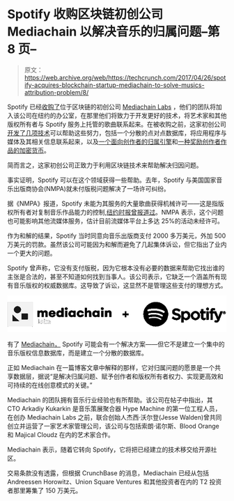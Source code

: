 # Spotify 收购区块链初创公司 Mediachain 以解决音乐的归属问题–第 8 页–

> 原文：<https://web.archive.org/web/https://techcrunch.com/2017/04/26/spotify-acquires-blockchain-startup-mediachain-to-solve-musics-attribution-problem/8/>

Spotify 已经[收购了](https://web.archive.org/web/20200217173945/https://press.spotify.com/us/2017/04/26/spotify-acquires-mediachain-labs/)位于区块链的初创公司 [Mediachain Labs](https://web.archive.org/web/20200217173945/http://www.mediachain.io/) ，他们的团队将加入该公司在纽约的办公室，在那里他们将致力于开发更好的技术，将艺术家和其他版权所有者与 Spotify 服务上托管的歌曲联系起来。在被收购之前，这家初创公司[开发了几项技术](https://web.archive.org/web/20200217173945/https://beta.techcrunch.com/2016/06/01/mediachain-enivisions-a-blockchain-based-tool-for-identifying-artists-work-across-the-internet/)可以帮助这些努力，包括一个分散的点对点数据库，将应用程序与媒体及其相关信息联系起来，以及[一个面向创作者的归属引擎](https://web.archive.org/web/20200217173945/https://blog.mediachain.io/introducing-mediachain-attribution-engine-2dc1ea6aa31f)和[一种奖励创作者作品的加密货币](https://web.archive.org/web/20200217173945/https://blog.mediachain.io/a-new-cryptocurrency-to-reward-creative-commons-creators-e41e1791c4c0#.tknedqimv)。

简而言之，这家初创公司正致力于利用区块链技术来帮助解决归因问题。

事实证明，Spotify 可以在这个领域获得一些帮助。去年，Spotify 与美国国家音乐出版商协会(NMPA)就未付版税问题解决了一场许可纠纷。

据《NMPA》报道，Spotify 未能为其服务的大量歌曲获得机械许可——这是指版权所有者对复制音乐作品能力的控制,[纽约时报曾报道过](https://web.archive.org/web/20200217173945/https://www.nytimes.com/2016/03/18/business/media/spotify-reaches-settlement-with-publishers-in-licensing-dispute.html?_r=0)。NMPA 表示，这个问题也可能影响其他流媒体服务，估计目前流媒体平台上多达 25%的活动未经许可。

作为和解的结果，Spotify 当时同意向音乐出版商支付 2000 多万美元，外加 500 万美元的罚款。虽然该公司可能因为和解而避免了几起集体诉讼，但它指出了业内一个更大的问题。

Spotify 曾声称，它没有支付版税，因为它根本没有必要的数据来帮助它找出谁的主张是合法的，甚至不知道如何找到当事人。该公司表示，它缺乏一个涵盖所有现有音乐版权的权威数据库。这导致了诉讼，这显然不是管理这些支付的理想方式。

![](img/708d7861be2c3ba41a2d23497e232f93.png)

有了 [Mediachain，](https://web.archive.org/web/20200217173945/https://crunchbase.com/organization/mediachain) Spotify 可能会有一个解决方案——但它不是建立一个集中的音乐版权信息数据库，而是建立一个分散的数据库。

正如 Mediachain 在一篇博客文章中解释的那样，它对归属问题的愿景是一个共享数据层，据说“是解决归属问题、赋予创作者和版权所有者权力、实现更高效和可持续的在线创意模式的关键。”

Mediachain 的团队拥有音乐行业经验也有所帮助。该公司在帖子中指出，其 CTO Arkadiy Kukarkin 是音乐策展聚合器 Hype Machine 的第一位工程人员，在创办 Mediachain Labs 之前，联合创始人杰西·沃尔登(Jesse Walden)曾共同创立并运营了一家艺术家管理公司，该公司与包括索朗·诺尔斯、Blood Orange 和 Majical Cloudz 在内的艺术家合作。

Mediachain 表示，随着它转向 Spotify，它将把已经建立的技术移交给开源社区。

交易条款没有透露，但根据 CrunchBase 的消息，Mediachain 已经从包括 Andreessen Horowitz、Union Square Ventures 和其他投资者在内的 T2 投资者那里筹集了 150 万美元。